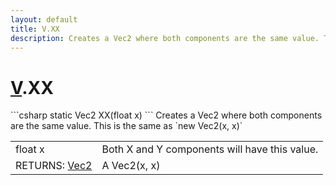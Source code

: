 ```yaml
---
layout: default
title: V.XX
description: Creates a Vec2 where both components are the same value. This is the same as new Vec2(x, x)
---
```

# [V]({{site.url}}/Pages/StereoKit/V.html).XX

<div class='signature' markdown='1'>
```csharp
static Vec2 XX(float x)
```
Creates a Vec2 where both components are the same value.
This is the same as `new Vec2(x, x)`
</div>

|  |  |
|--|--|
|float x|Both X and Y components will have this value.|
|RETURNS: [Vec2]({{site.url}}/Pages/StereoKit/Vec2.html)|A Vec2(x, x)|




